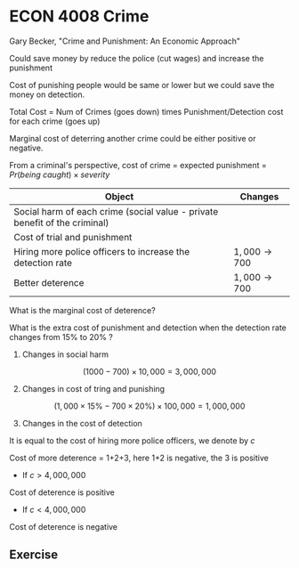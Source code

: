 # ECON 4008 Crime

Gary Becker, "Crime and Punishment: An Economic Approach"

Could save money by reduce the police (cut wages) and increase the punishment

Cost of punishing people would be same or lower but we could save the money on detection.

Total Cost = Num of Crimes (goes down) times Punishment/Detection cost for each crime (goes up)

Marginal cost of deterring another crime could be either positive or negative.

From a criminal's perspective, cost of crime = expected punishment = $Pr(being \ caught)\times severity$


|Object|Changes|
|---|---|
|Social harm of each crime (social value - private benefit of the criminal)| |
|Cost of trial and punishment| |
|Hiring more police officers to increase the detection rate| $1,000\rightarrow 700$ | 
|Better deterence| $1,000\rightarrow 700$ |

What is the marginal cost of deterence?

What is the extra cost of punishment and detection when the detection rate changes from 15% to 20% ?

1. Changes in social harm

$$
(1000-700)\times 10,000 = 3,000,000
$$

2. Changes in cost of tring and punishing

$$
(1,000 \times 15\% - 700 \times 20\%)\times 100,000=1,000,000
$$

3. Changes in the cost of detection

It is equal to the cost of hiring more police officers, we denote by $c$

Cost of more deterence = 1+2+3, here 1+2 is negative, the 3 is positive


- If $c > 4,000,000$

Cost of deterence is positive

- If $c < 4,000,000$

Cost of deterence is negative

## Exercise


